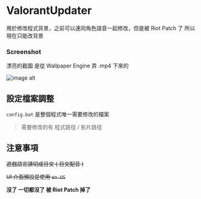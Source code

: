 # ValorantUpdater
用於修改程式背景，之前可以連同角色語音一起修改，但是被 Riot Patch 了
所以現在只能改背景

### Screenshot
漂亮的截圖 是從 Wallpaper Engine 弄 .mp4 下來的

![image alt](https://i.imgur.com/WbR86Kt.png)

## 設定檔案調整
```config.bat``` 是整個程式唯一需要修改的檔案
> 需要修改的有 程式路徑 / 影片路徑

## 注意事項
~~遊戲語言請切成日文 ( 日文配音 )~~

~~UI 介面預設是使用 ```en-US```~~

**沒了 一切都沒了 被 Riot Patch 掉了**
